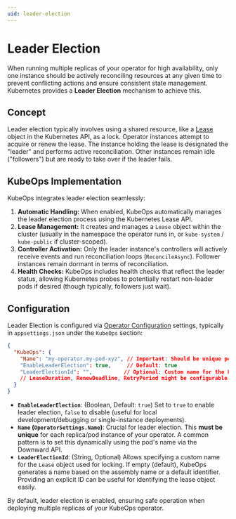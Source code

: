 ```yaml
---
uid: leader-election
---
```

# Leader Election

When running multiple replicas of your operator for high availability, only one instance should be actively reconciling resources at any given time to prevent conflicting actions and ensure consistent state management. Kubernetes provides a **Leader Election** mechanism to achieve this.

## Concept

Leader election typically involves using a shared resource, like a [Lease](https://kubernetes.io/docs/reference/kubernetes-api/cluster-resources/lease-v1/) object in the Kubernetes API, as a lock. Operator instances attempt to acquire or renew the lease. The instance holding the lease is designated the "leader" and performs active reconciliation. Other instances remain idle ("followers") but are ready to take over if the leader fails.

## KubeOps Implementation

KubeOps integrates leader election seamlessly:

1.  **Automatic Handling:** When enabled, KubeOps automatically manages the leader election process using the Kubernetes Lease API.
2.  **Lease Management:** It creates and manages a `Lease` object within the cluster (usually in the namespace the operator runs in, or `kube-system` / `kube-public` if cluster-scoped).
3.  **Controller Activation:** Only the leader instance's controllers will actively receive events and run reconciliation loops (`ReconcileAsync`). Follower instances remain dormant in terms of reconciliation.
4.  **Health Checks:** KubeOps includes health checks that reflect the leader status, allowing Kubernetes probes to potentially restart non-leader pods if desired (though typically, followers just wait).

## Configuration

Leader Election is configured via [Operator Configuration](./operator-configuration.md) settings, typically in `appsettings.json` under the `KubeOps` section:

```json
{
  "KubeOps": {
    "Name": "my-operator.my-pod-xyz", // Important: Should be unique per instance/pod
    "EnableLeaderElection": true,     // Default: true
    "LeaderElectionId": "",          // Optional: Custom name for the Lease object
    // LeaseDuration, RenewDeadline, RetryPeriod might be configurable in future versions or via underlying client settings.
  }
}
```

*   **`EnableLeaderElection`**: (Boolean, Default: `true`) Set to `true` to enable leader election, `false` to disable (useful for local development/debugging or single-instance deployments).
*   **`Name` (`OperatorSettings.Name`)**: Crucial for leader election. This **must be unique** for each replica/pod instance of your operator. A common pattern is to set this dynamically using the pod's name via the Downward API.
*   **`LeaderElectionId`**: (String, Optional) Allows specifying a custom name for the `Lease` object used for locking. If empty (default), KubeOps generates a name based on the assembly name or a default identifier. Providing an explicit ID can be useful for identifying the lease object easily.

By default, leader election is enabled, ensuring safe operation when deploying multiple replicas of your KubeOps operator.
